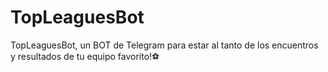 # TopLeaguesBot
TopLeaguesBot, un BOT de Telegram para estar al tanto de los encuentros y resultados de tu equipo favorito!⚽
